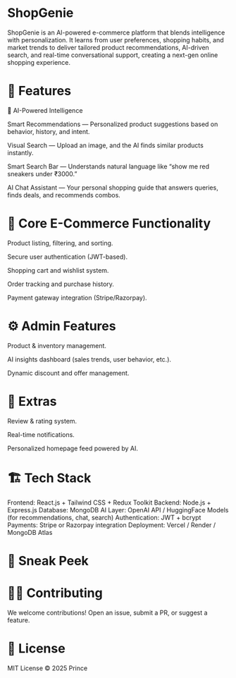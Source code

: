 # ShopGenie
ShopGenie is an AI-powered e-commerce platform that blends intelligence with personalization. It learns from user preferences, shopping habits, and market trends to deliver tailored product recommendations, AI-driven search, and real-time conversational support, creating a next-gen online shopping experience.

# 🌟 Features
🧠 AI-Powered Intelligence

Smart Recommendations — Personalized product suggestions based on behavior, history, and intent.

Visual Search — Upload an image, and the AI finds similar products instantly.

Smart Search Bar — Understands natural language like “show me red sneakers under ₹3000.”

AI Chat Assistant — Your personal shopping guide that answers queries, finds deals, and recommends combos.

# 🛒 Core E-Commerce Functionality

Product listing, filtering, and sorting.

Secure user authentication (JWT-based).

Shopping cart and wishlist system.

Order tracking and purchase history.

Payment gateway integration (Stripe/Razorpay).

# ⚙️ Admin Features

Product & inventory management.

AI insights dashboard (sales trends, user behavior, etc.).

Dynamic discount and offer management.

# 💬 Extras

Review & rating system.

Real-time notifications.

Personalized homepage feed powered by AI.

# 🏗️ Tech Stack

Frontend: React.js + Tailwind CSS + Redux Toolkit
Backend: Node.js + Express.js
Database: MongoDB
AI Layer: OpenAI API / HuggingFace Models (for recommendations, chat, search)
Authentication: JWT + bcrypt
Payments: Stripe or Razorpay integration
Deployment: Vercel / Render / MongoDB Atlas

# 📸 Sneak Peek

# 🧑‍💻 Contributing

We welcome contributions! Open an issue, submit a PR, or suggest a feature.

# 📝 License

MIT License © 2025 Prince
